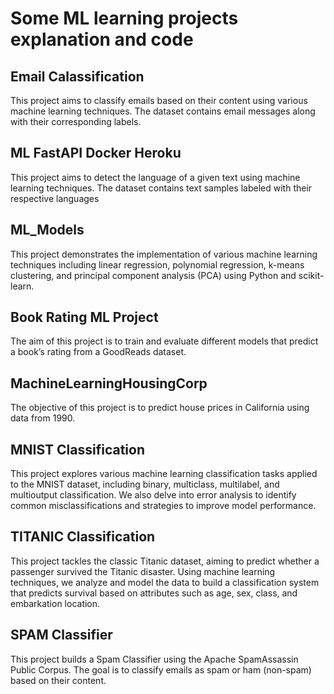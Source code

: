 # Some ML learning projects explanation and code

## Email Calassification
This project aims to classify emails based on their content using various machine learning techniques. 
The dataset contains email messages along with their corresponding labels.

## ML FastAPI Docker Heroku 
This project aims to detect the language of a given text using machine learning techniques. The dataset
contains text samples labeled with their respective languages

## ML_Models
This project demonstrates the implementation of various machine learning techniques including linear 
regression, polynomial regression, k-means clustering, and principal component analysis (PCA) using 
Python and scikit-learn.

## Book Rating ML Project 
The aim of this project is to train and evaluate different models that predict a book’s rating from 
a GoodReads dataset.

## MachineLearningHousingCorp
The objective of this project is to predict house prices in California using data from 1990.

## MNIST Classification
This project explores various machine learning classification tasks applied to the MNIST dataset, 
including binary, multiclass, multilabel, and multioutput classification. We also delve into error 
analysis to identify common misclassifications and strategies to improve model performance.

## TITANIC Classification
This project tackles the classic Titanic dataset, aiming to predict whether a passenger survived 
the Titanic disaster. Using machine learning techniques, we analyze and model the data to build 
a classification system that predicts survival based on attributes such as age, sex, class, 
and embarkation location.

## SPAM Classifier
This project builds a Spam Classifier using the Apache SpamAssassin Public Corpus. The goal is 
to classify emails as spam or ham (non-spam) based on their content.

